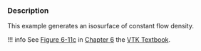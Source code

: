 ### Description

This example generates an isosurface of constant flow density.

!!! info
    See [Figure 6-11c](/VTKBook/06Chapter6/#Figure%206-11c/) in [Chapter 6](/VTKBook/06Chapter6) the [VTK Textbook](/VTKBook/01Chapter1/).
